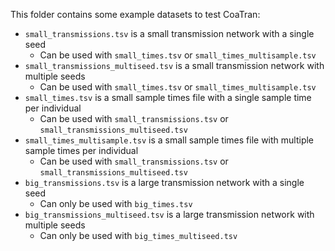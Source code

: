This folder contains some example datasets to test CoaTran:
* `small_transmissions.tsv` is a small transmission network with a single seed
  * Can be used with `small_times.tsv` or `small_times_multisample.tsv`
* `small_transmissions_multiseed.tsv` is a small transmission network with multiple seeds
  * Can be used with `small_times.tsv` or `small_times_multisample.tsv`
* `small_times.tsv` is a small sample times file with a single sample time per individual
  * Can be used with `small_transmissions.tsv` or `small_transmissions_multiseed.tsv`
* `small_times_multisample.tsv` is a small sample times file with multiple sample times per individual
  * Can be used with `small_transmissions.tsv` or `small_transmissions_multiseed.tsv`
* `big_transmissions.tsv` is a large transmission network with a single seed
  * Can only be used with `big_times.tsv`
* `big_transmissions_multiseed.tsv` is a large transmission network with multiple seeds
  * Can only be used with `big_times_multiseed.tsv`

